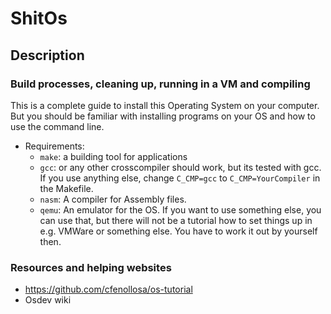 # ShitOs
## Description

### Build processes, cleaning up, running in a VM and compiling
This is a complete guide to install this Operating System on your computer. But you should be familiar with installing
programs on your OS and how to use the command line.
- Requirements:
    - `make`: a building tool for applications
    - `gcc`: or any other crosscompiler should work, but its tested with gcc. 
    If you use anything else, change `C_CMP=gcc` to `C_CMP=YourCompiler` in the Makefile.
    - `nasm`: A compiler for Assembly files.
    - `qemu`: An emulator for the OS. If you want to use something else, you can use that, but there will not be a tutorial how
    to set things up in e.g. VMWare or something else. You have to work it out by yourself then.

### Resources and helping websites
- https://github.com/cfenollosa/os-tutorial
- Osdev wiki
